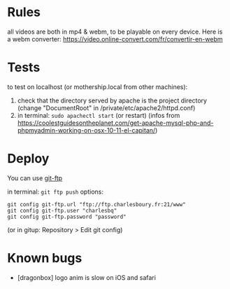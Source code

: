 # Rules
all videos are both in mp4 & webm, to be playable on every device.
Here is a webm converter: https://video.online-convert.com/fr/convertir-en-webm

# Tests
to test on localhost (or mothership.local from other machines):

1. check that the directory served by apache is the project directory (change "DocumentRoot" in /private/etc/apache2/httpd.conf)
2. in terminal: `sudo apachectl start` (or restart)
	(infos from https://coolestguidesontheplanet.com/get-apache-mysql-php-and-phpmyadmin-working-on-osx-10-11-el-capitan/)

# Deploy
You can use [git-ftp](https://github.com/git-ftp/git-ftp)

in terminal: `git ftp push`
options:

	git config git-ftp.url "ftp://ftp.charlesboury.fr:21/www"
	git config git-ftp.user "charlesbq"
	git config git-ftp.password "password"
	
(or in gitup: Repository > Edit git config)

# Known bugs
* [dragonbox] logo anim is slow on iOS and safari
